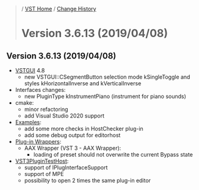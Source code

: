 >/ [VST Home](../) / [Change History](./Index.md)
>
># Version 3.6.13 (2019/04/08)

## Version 3.6.13 (2019/04/08)

- [VSTGUI](../What+is+the+VST+3+SDK/VSTGUI.md) 4.8
  - new VSTGUI::CSegmentButton selection mode kSingleToggle and styles kHorizontalInverse and kVerticalInverse
- Interfaces changes:
  - new PluginType kInstrumentPiano (instrument for piano sounds)
- cmake:
  - minor refactoring
  - add Visual Studio 2020 support
- [Examples](../What+is+the+VST+3+SDK/Plug-in+Examples.md):
  - add some more checks in HostChecker plug-in
  - add some debug output for editorhost
- [Plug-in Wrappers](../What+is+the+VST+3+SDK/Wrappers/Index.md):
  - AAX Wrapper (VST 3 - AAX Wrapper):
    - loading of preset should not overwrite the current Bypass state
- [VST3PluginTestHost](../What+is+the+VST+3+SDK/Plug-in+Test+Host.md):
  - support of IPlugInterfaceSupport
  - support of MPE
  - possibility to open 2 times the same plug-in editor
